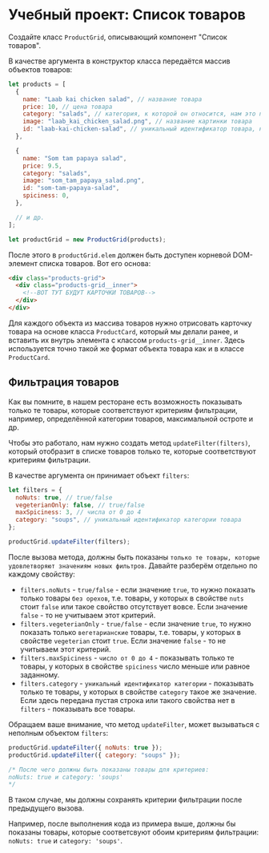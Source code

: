 # Учебный проект: Список товаров

Создайте класс `ProductGrid`, описывающий компонент "Список товаров".

В качестве аргумента в конструктор класса передаётся массив объектов товаров:

```js
let products = [
  {
    name: "Laab kai chicken salad", // название товара
    price: 10, // цена товара
    category: "salads", // категория, к которой он относится, нам это понадобится чуть позже
    image: "laab_kai_chicken_salad.png", // название картинки товара
    id: "laab-kai-chicken-salad", // уникальный идентификатор товара, нужен для добавления товара в корзину
  },

  {
    name: "Som tam papaya salad",
    price: 9.5,
    category: "salads",
    image: "som_tam_papaya_salad.png",
    id: "som-tam-papaya-salad",
    spiciness: 0,
  },

  // и др.
];

let productGrid = new ProductGrid(products);
```

После этого в `productGrid.elem` должен быть доступен корневой DOM-элемент списка товаров. Вот его основа:

```html
<div class="products-grid">
  <div class="products-grid__inner">
    <!--ВОТ ТУТ БУДУТ КАРТОЧКИ ТОВАРОВ-->
  </div>
</div>
```

Для каждого объекта из массива товаров нужно отрисовать карточку товара на основе класса `ProductCard`, который мы делали ранее, и вставить их внутрь элемента с классом `products-grid__inner`. Здесь используется точно такой же формат объекта товара как и в классе `ProductCard`.

## Фильтрация товаров

Как вы помните, в нашем ресторане есть возможность показывать только те товары, которые соответствуют критериям фильтрации, например, определённой категории товаров, максимальной остроте и др.

Чтобы это работало, нам нужно создать метод `updateFilter(filters)`, который отобразит в списке товаров только те, которые соответствуют критериям фильтрации.

В качестве аргумента он принимает объект `filters`:

```js
let filters = {
  noNuts: true, // true/false
  vegeterianOnly: false, // true/false
  maxSpiciness: 3, // числа от 0 до 4
  category: "soups", // уникальный идентификатор категории товара
};

productGrid.updateFilter(filters);
```

После вызова метода, должны быть показаны `только те товары, которые удовлетворяют значениям новых фильтров`. Давайте разберём отдельно по каждому свойству:

- `filters.noNuts` - `true/false` - если значение `true`, то нужно показать только товары `без орехов`, т.е. товары, у которых в свойстве `nuts` стоит `false` или такое свойство отсутствует вовсе. Если значение `false` - то не учитываем этот критерий.
- `filters.vegeterianOnly` - `true/false` - если значение `true`, то нужно показать только `вегетарианские` товары, т.е. товары, у которых в свойстве `vegeterian` стоит `true`. Если значение `false` - то не учитываем этот критерий.
- `filters.maxSpiciness` - `число от 0 до 4` - показывать только те товары, у которых в свойстве `spiciness` число меньше или равное заданному.
- `filters.category` - `уникальный идентификатор категории` - показывать только те товары, у которых в свойстве `category` такое же значение. Если здесь передана пустая строка или такого свойства нет в `filters` - показывать все товары.

Обращаем ваше внимание, что метод `updateFilter`, может вызываться с неполным объектом `filters`:

```js
productGrid.updateFilter({ noNuts: true });
productGrid.updateFilter({ category: "soups" });

/* После чего должны быть показаны товары для критериев:
noNuts: true и category: 'soups'
*/
```

В таком случае, мы должны сохранять критерии фильтрации после предыдущего вызова.

Например, после выполнения кода из примера выше, должны бы показаны товары, которые соответсвуют обоим критериям фильтрации: `noNuts: true` и `category: 'soups'`.
